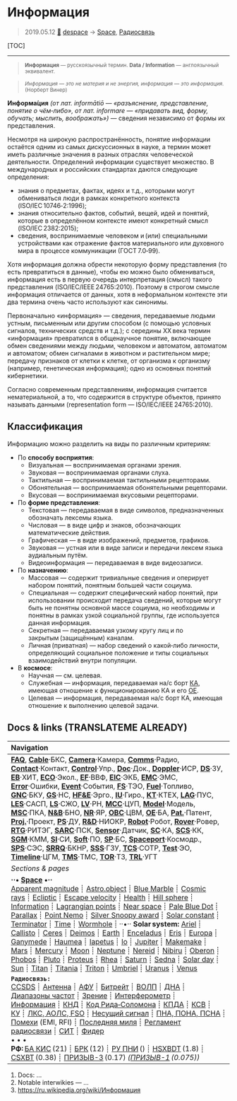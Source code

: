 # Информация
> 2019.05.12 [🚀](../index/index.md) [despace](index.md) → [Space](index.md), [Радиосвязь](comms.md)

[TOC]

---

> <small>**Информация** — русскоязычный термин. **Data / Information** — англоязычный эквивалент.</small>

> <small>*Информация — это не материя и не энергия, информация — это информация.*<br> (Норберт Винер)</small>

**Информа́ция** *(от лат. informātiō — «разъяснение, представление, понятие о чём‑либо», от лат. informare — «придавать вид, форму, обучать; мыслить, воображать»)* — сведения независимо от формы их представления.

Несмотря на широкую распространённость, понятие информации остаётся одним из самых дискуссионных в науке, а термин может иметь различные значения в разных отраслях человеческой деятельности. Определений информации существует множество. В международных и российских стандартах даются следующие определения:

   - знания о предметах, фактах, идеях и т.д., которыми могут обмениваться люди в рамках конкретного контекста (ISO/IEC 10746‑2:1996);
   - знания относительно фактов, событий, вещей, идей и понятий, которые в определённом контексте имеют конкретный смысл (ISO/IEC 2382:2015);
   - сведения, воспринимаемые человеком и (или) специальными устройствами как отражение фактов материального или духовного мира в процессе коммуникации (ГОСТ 7.0‑99).

Хотя информация должна обрести некоторую форму представления (то есть превратиться в данные), чтобы ею можно было обмениваться, информация есть в первую очередь интерпретация (смысл) такого представления (ISO/IEC/IEEE 24765:2010). Поэтому в строгом смысле информация отличается от данных, хотя в неформальном контексте эти два термина очень часто используют как синонимы.

Первоначально «информация» — сведения, передаваемые людьми устным, письменным или другим способом (с помощью условных сигналов, технических средств и т.д.); с середины XX века термин «информация» превратился в общенаучное понятие, включающее обмен сведениями между людьми, человеком и автоматом, автоматом и автоматом; обмен сигналами в животном и растительном мире; передачу признаков от клетки к клетке, от организма к организму (например, генетическая информация); одно из основных понятий кибернетики.

Согласно современным представлениям, информация считается нематериальной, а то, что содержится в структуре объектов, принято называть данными (representation form — ISO/IEC/IEEE 24765:2010).



## Классификация
Информацию можно разделить на виды по различным критериям:

   - По **способу восприятия**:
      - Визуальная — воспринимаемая органами зрения.
      - Звуковая — воспринимаемая органами слуха.
      - Тактильная — воспринимаемая тактильными рецепторами.
      - Обонятельная — воспринимаемая обонятельными рецепторами.
      - Вкусовая — воспринимаемая вкусовыми рецепторами.
   - По **форме представления**:
      - Текстовая — передаваемая в виде символов, предназначенных обозначать лексемы языка.
      - Числовая — в виде цифр и знаков, обозначающих математические действия.
      - Графическая — в виде изображений, предметов, графиков.
      - Звуковая — устная или в виде записи и передачи лексем языка аудиальным путём.
      - Видеоинформация — передаваемая в виде видеозаписи.
   - По **назначению**:
      - Массовая — содержит тривиальные сведения и оперирует набором понятий, понятным большей части социума.
      - Специальная — содержит специфический набор понятий, при использовании происходит передача сведений, которые могут быть не понятны основной массе социума, но необходимы и понятны в рамках узкой социальной группы, где используется данная информация.
      - Секретная — передаваемая узкому кругу лиц и по закрытым (защищённым) каналам.
      - Личная (приватная) — набор сведений о какой‑либо личности, определяющий социальное положение и типы социальных взаимодействий внутри популяции.
   - В **космосе**:
      - Научная — см. целевая.
      - Служебная — информация, передаваемая на/с борт [КА](sc.md), имеющая отношение к функционированию КА и его [OE](oe.md).
      - Целевая — информация, передаваемая на/с борт КА, имеющая отношение к выполнению целевой задачи.



<p style="page-break-after:always"> </p>

## Docs & links (TRANSLATEME ALREADY)
|Navigation|
|:--|
|**[FAQ](faq.md)**, **[Cable](cable.md)**·БКС, **[Camera](cam.md)**·Камера, **[Comms](comms.md)**·Радио, **[Contact](contact.md)**·Контакт, **[Control](control.md)**·Упр., **[Doc](doc.md)**·Док., **[Doppler](doppler.md)**·ИСР, **[DS](ds.md)**·ЗУ, **[EB](eb.md)**·ХИТ, **[ECO](ecology.md)**·Экол., **[EF](ef.md)**·ВВФ, **[ElC](elc.md)**·ЭКБ, **[EMC](emc.md)**·ЭМС, **[Error](error.md)**·Ошибки, **[Event](event.md)**·События, **[FS](fs.md)**·ТЭО, **[Fuel](fuel.md)**·Топливо, **[GNC](gnc.md)**·БКУ, **[GS](scs.md)**·НС, **[HF&E](hfe.md)**·Эрго., **[IU](iu.md)**·Гиро., **[KT](kt.md)**·КТЕХ, **[LAG](lag.md)**·ПУC, **[LES](les.md)**·САСП, **[LS](ls.md)**·СЖО, **[LV](lv.md)**·РН, **[MCC](mcc.md)**·ЦУП, **[Model](model.md)**·Модель, **[MSC](sc.md)**·ПКА, **[N&B](nnb.md)**·БНО, **[NR](nr.md)**·ЯР, **[OBC](obc.md)**·ЦВМ, **[OE](oe.md)**·БА, **[Pat.](патент.md)**·Патент, **[Proj.](project.md)**·Проект, **[PS](ps.md)**·ДУ, **[R&D](rnd.md)**·НИОКР, **[Robot](robotics.md)**·Робот, **[Rover](rover.md)**·Ровер, **[RTG](rtg.md)**·РИТЭГ, **[SARC](sarc.md)**·ПСК, **[Sensor](sensor.md)**·Датчик, **[SC](sc.md)**·КА, **[SCS](scs.md)**·КК, **[SGM](sgm.md)**·КММ, **[SI](si.md)**·СИ, **[Soft](soft.md)**·ПО, **[SP](sp.md)**·БС, **[Spaceport](spaceport.md)**·Космодр., **[SPS](sps.md)**·СЭС, **[SRRQ](srrq.md)**·БКНР, **[SSS](sss.md)**·ГЗУ, **[TCS](tcs.md)**·СОТР, **[Test](test.md)**·ЭО, **[Timeline](timeline.md)**·ЦГМ, **[TMS](tms.md)**·ТМС, **[TOR](tor.md)**·ТЗ, **[TRL](trl.md)**·УГТ|
|*Sections & pages*|
|**··• [Space](index.md) •··**<br> [Apparent magnitude](app_mag.md) ┊ [Astro.object](aob.md) ┊ [Blue Marble](earth.md) ┊ [Cosmic rays](cr.md) ┊ [Ecliptic](ecliptic.md) ┊ [Escape velocity](esc_vel.md) ┊ [Health](health.md) ┊ [Hill sphere](hill_sphere.md) ┊ [Information](info.md) ┊ [Lagrangian points](l_points.md) ┊ [Near space](near_space.md) ┊ [Pale Blue Dot](earth.md) ┊ [Parallax](parallax.md) ┊ [Point Nemo](earth.md) ┊ [Silver Snoopy award](silver_snoopy_award.md) ┊ [Solar constant](solar_const.md) ┊ [Terminator](terminator.md) ┊ [Time](time.md) ┊ [Wormhole](wormhole.md) ┊ ··•·· **Solar system:** [Ariel](ariel.md) ┊ [Callisto](callisto.md) ┊ [Ceres](ceres.md) ┊ [Deimos](deimos.md) ┊ [Earth](earth.md) ┊ [Enceladus](enceladus.md) ┊ [Eris](eris.md) ┊ [Europa](europa.md) ┊ [Ganymede](ganymede.md) ┊ [Haumea](haumea.md) ┊ [Iapetus](iapetus.md) ┊ [Io](io.md) ┊ [Jupiter](jupiter.md) ┊ [Makemake](makemake.md) ┊ [Mars](mars.md) ┊ [Mercury](mercury.md) ┊ [Moon](moon.md) ┊ [Neptune](neptune.md) ┊ [Nereid](nereid.md) ┊ [Nibiru](nibiru.md) ┊ [Oberon](oberon.md) ┊ [Phobos](phobos.md) ┊ [Pluto](pluto.md) ┊ [Proteus](proteus.md) ┊ [Rhea](rhea.md) ┊ [Saturn](saturn.md) ┊ [Sedna](sedna.md) ┊ [Solar day](solar_day.md) ┊ [Sun](sun.md) ┊ [Titan](titan.md) ┊ [Titania](titania.md) ┊ [Triton](triton.md) ┊ [Umbriel](umbriel.md) ┊ [Uranus](uranus.md) ┊ [Venus](venus.md)|
|**`Радиосвязь:`**<br> [CCSDS](ccsds.md) ┊ [Антенна](antenna.md) ┊ [АФУ](afdev.md) ┊ [Битрейт](bitrate.md) ┊ [ВОЛП](ofts.md) ┊ [ДНА](дна.md) ┊ [Диапазоны частот](rf.md) ┊ [Зрение](view.md) ┊ [Интерферометр](interferometer.md) ┊ [Информация](info.md) ┊ [КНД](directivity.md) ┊ [Код Рида‑Соломона](rsco.md) ┊ [КПДА](antenna_ap.md) ┊ [КСВ](swr.md) ┊ [КУ](ку.md) ┊ [ЛКС, АОЛС, FSO](fso.md) ┊ [Несущий сигнал](carrwave.md) ┊ [ПНА, ПОНА, ПСНА](aiad.md) ┊ [Помехи](emi.md) (EMI, RFI) ┊ [Последняя миля](last_mile.md) ┊ [Регламент радиосвязи](rr.md) ┊ [СИТ](etedp.md) ┊ [Фидер](feeder.md) <br>• • •<br> **РФ:** [БА КИС](ба_кис.md) (21) ┊ [БРК](brk_lav.md) (12) ┊ [РУ ПНИ](ру_пни.md) () ┊ [HSXBDT](hsxbdt.md) (1.8) ┊ [CSXBT](csxbt.md) (0.38) ┊ [ПРИЗЫВ-3](prizyv_3.md) (0.17) *([ПРИЗЫВ-1](prizyv_1.md) (0.075))*|

   1. Docs: …
   1. Notable interwikies — …
   1. <https://ru.wikipedia.org/wiki/Информация>

